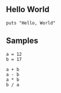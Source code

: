 ## Hello World

```playground
puts "Hello, World"
```

## Samples

```playground
a = 12
b = 17

a + b
a - b 
a * b
b / a
```

